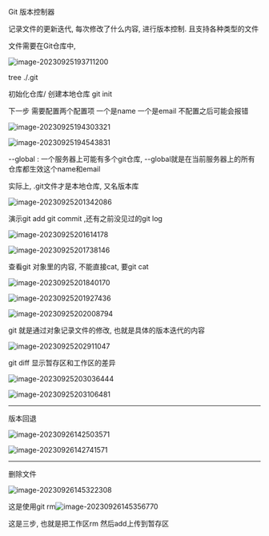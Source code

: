 Git  版本控制器

记录文件的更新迭代, 每次修改了什么内容, 进行版本控制. 且支持各种类型的文件

文件需要在Git仓库中,

![image-20230925193711200](C:\Users\yangzilong\AppData\Roaming\Typora\typora-user-images\image-20230925193711200.png)



tree ./.git

初始化仓库/ 创建本地仓库 git init

下一步  需要配置两个配置项  一个是name  一个是email  不配置之后可能会报错

![image-20230925194303321](C:\Users\yangzilong\AppData\Roaming\Typora\typora-user-images\image-20230925194303321.png)

![image-20230925194543831](C:\Users\yangzilong\AppData\Roaming\Typora\typora-user-images\image-20230925194543831.png)

--global : 一个服务器上可能有多个git仓库, --global就是在当前服务器上的所有仓库都生效这个name和email

实际上, .git文件才是本地仓库, 又名版本库



![image-20230925201342086](C:\Users\yangzilong\AppData\Roaming\Typora\typora-user-images\image-20230925201342086.png)

演示git add git  commit  ,还有之前没见过的git log

![image-20230925201614178](C:\Users\yangzilong\AppData\Roaming\Typora\typora-user-images\image-20230925201614178.png)

![image-20230925201738146](C:\Users\yangzilong\AppData\Roaming\Typora\typora-user-images\image-20230925201738146.png)

查看git 对象里的内容, 不能直接cat, 要git cat

![image-20230925201840170](C:\Users\yangzilong\AppData\Roaming\Typora\typora-user-images\image-20230925201840170.png)

![image-20230925201927436](C:\Users\yangzilong\AppData\Roaming\Typora\typora-user-images\image-20230925201927436.png)

![image-20230925202008794](C:\Users\yangzilong\AppData\Roaming\Typora\typora-user-images\image-20230925202008794.png)

git 就是通过对象记录文件的修改, 也就是具体的版本迭代的内容

![image-20230925202911047](C:\Users\yangzilong\AppData\Roaming\Typora\typora-user-images\image-20230925202911047.png)

git diff 显示暂存区和工作区的差异

![image-20230925203036444](C:\Users\yangzilong\AppData\Roaming\Typora\typora-user-images\image-20230925203036444.png)

![image-20230925203106481](C:\Users\yangzilong\AppData\Roaming\Typora\typora-user-images\image-20230925203106481.png)



---

版本回退

![image-20230926142503571](C:\Users\yangzilong\AppData\Roaming\Typora\typora-user-images\image-20230926142503571.png)

![image-20230926142741571](C:\Users\yangzilong\AppData\Roaming\Typora\typora-user-images\image-20230926142741571.png)





----

删除文件



![image-20230926145322308](C:\Users\yangzilong\AppData\Roaming\Typora\typora-user-images\image-20230926145322308.png)

这是使用git rm![image-20230926145356770](C:\Users\yangzilong\AppData\Roaming\Typora\typora-user-images\image-20230926145356770.png)

这是三步, 也就是把工作区rm 然后add上传到暂存区